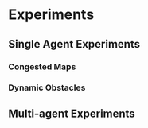 # Experiments

## Single Agent Experiments

### Congested Maps

### Dynamic Obstacles

## Multi-agent Experiments
